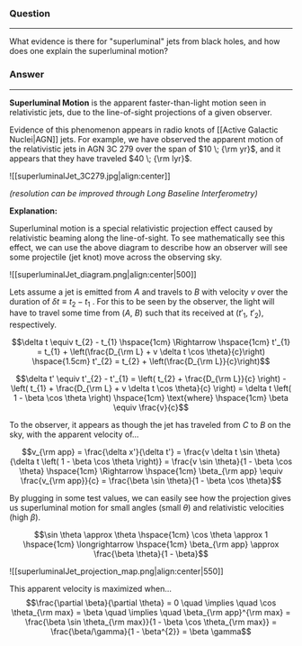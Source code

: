 ### Question
---
What evidence is there for "superluminal" jets from black holes, and how does one explain the superluminal motion?

### Answer
---
**Superluminal Motion** is the apparent faster-than-light motion seen in relativistic jets, due to the line-of-sight projections of a given observer.

Evidence of this phenomenon appears in radio knots of [[Active Galactic Nuclei|AGN]] jets. For example, we have observed the apparent motion of the relativistic jets in AGN 3C 279 over the span of $10 \; {\rm yr}$, and it appears that they have traveled $40 \; {\rm lyr}$. 

![[superluminalJet_3C279.jpg|align:center]]

*(resolution can be improved through Long Baseline Interferometry)*

**Explanation:**

Superluminal motion is a special relativistic projection effect caused by relativistic beaming along the line-of-sight. To see mathematically see this effect, we can use the above diagram to describe how an observer will see some projectile (jet knot) move across the observing sky.

![[superluminalJet_diagram.png|align:center|500]]

Lets assume a jet is emitted from $A$ and travels to $B$ with velocity $v$ over the duration of $\delta t \equiv t_{2} - t_{1}$ . For this to be seen by the observer, the light will have to travel some time from ($A$, $B$) such that its received at ($t'_{1}$, $t'_{2}$), respectively.

$$\delta t \equiv t_{2} - t_{1} \hspace{1cm} \Rightarrow \hspace{1cm} t'_{1} = t_{1} + \left(\frac{D_{\rm L} + v \delta t \cos \theta}{c}\right) \hspace{1.5cm} t'_{2} = t_{2} + \left(\frac{D_{\rm L}}{c}\right)$$

$$\delta t' \equiv t'_{2} - t'_{1} = \left( t_{2} + \frac{D_{\rm L}}{c} \right) - \left( t_{1} + \frac{D_{\rm L} + v \delta t \cos \theta}{c} \right) = \delta t \left( 1 - \beta \cos \theta \right) \hspace{1cm} \text{where} \hspace{1cm} \beta \equiv \frac{v}{c}$$

To the observer, it appears as though the jet has traveled from $C$ to $B$ on the sky, with the apparent velocity of...

$$v_{\rm app} = \frac{\delta x'}{\delta t'} = \frac{v \delta t \sin \theta}{\delta t \left( 1 - \beta \cos \theta \right)} = \frac{v \sin \theta}{1 - \beta \cos \theta} \hspace{1cm} \Rightarrow \hspace{1cm} \beta_{\rm app} \equiv \frac{v_{\rm app}}{c} = \frac{\beta \sin \theta}{1 - \beta \cos \theta}$$

By plugging in some test values, we can easily see how the projection gives us superluminal motion for small angles (small $\theta$) and relativistic velocities (high $\beta$).

$$\sin \theta \approx \theta \hspace{1cm} \cos \theta \approx 1 \hspace{1cm} \longrightarrow \hspace{1cm} \beta_{\rm app} \approx \frac{\beta \theta}{1 - \beta}$$

![[superluminalJet_projection_map.png|align:center|550]]

This apparent velocity is maximized when...
$$\frac{\partial \beta}{\partial \theta} = 0 \quad \implies \quad \cos \theta_{\rm max} = \beta \quad \implies \quad \beta_{\rm app}^{\rm max} = \frac{\beta \sin \theta_{\rm max}}{1 - \beta \cos \theta_{\rm max}} = \frac{\beta/\gamma}{1 - \beta^{2}} = \beta \gamma$$